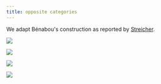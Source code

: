 ```yaml
---
title: opposite categories
---
```


We adapt Bénabou's construction as reported by [Streicher](streicher-fcjb).

![](frct-001Z)

![](frct-000T)

![](frct-000U)

![](frct-000S)
